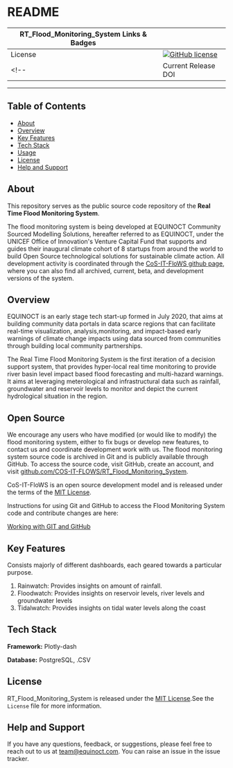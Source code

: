 # README

| RT_Flood_Monitoring_System Links & Badges              |                                                                             |
|------------------------|----------------------------------------------------------------------------------------------------------------------------------------------------------------------------------------------------------|
| License                | [![GitHub license](https://img.shields.io/badge/license-MIT-blue.svg)](https://raw.githubusercontent.com/UW-Hydro/VIC/master/LICENSE.txt)                                                              |
<!-- | Current Release DOI    | [![DOI](https://zenodo.org/badge/7766/UW-Hydro/VIC.svg)](https://zenodo.org/badge/latestdoi/7766/UW-Hydro/VIC) | -->

----------

## Table of Contents

+ [About](#about)
+ [Overview](#overview)
+ [Key Features](#key-features)
+ [Tech Stack](#tech-stack)
+ [Usage](#usage)
+ [License](#license)
+ [Help and Support](#help-and-support)

## About

This repository serves as the public source code repository of the **Real Time Flood Monitoring System**.

The flood monitoring system is being developed at EQUINOCT Community Sourced Modelling Solutions, hereafter referred to as EQUINOCT, under the UNICEF Office of Innovation's Venture Capital Fund that supports and guides their inaugural climate cohort of 8 startups from around the world to build Open Source technological solutions for sustainable climate action.
All development activity is coordinated through the [CoS-IT-FloWS github page](https://github.com/COS-IT-FLOWS/RT_Flood_Monitoring_System), where you can also find all archived, current, beta, and development versions of the system.

## Overview

EQUINOCT is an early stage tech start-up formed in July 2020, that aims at building community data portals in data scarce regions that can facilitate real-time visualization, analysis,monitoring, and impact-based early warnings of climate change impacts using data sourced from communities through building local community partnerships.

The Real Time Flood Monitoring System is the first iteration of a decision support system, that provides hyper-local real time monitoring to provide river basin level impact based flood forecasting and multi-hazard warnings. It aims at leveraging meterological and infrastructural data such as rainfall, groundwater and reservoir levels to monitor and depict the current hydrological situation in the region.

## Open Source

We encourage any users who have modified (or would like to modify) the flood monitoring system, either to fix bugs or develop new features, to contact us and coordinate development work with us. The flood monitoring system source code is archived in Git and is publicly available through GitHub. To access the source code, visit GitHub, create an account, and visit [github.com/COS-IT-FLOWS/RT_Flood_Monitoring_System](https://github.com/COS-IT-FLOWS/RT_Flood_Monitoring_System).

CoS-IT-FloWS is an open source development model and is released under the terms of the [MIT License](./LICENSE).

Instructions for using Git and GitHub to access the Flood Monitoring System code and contribute changes are here:

[Working with GIT and GitHub](https://cos-it-flows-documentation.readthedocs.io/en/latest/UserGuide/)

## Key Features

Consists majorly of different dashboards, each geared towards a particular purpose.
1. Rainwatch: Provides insights on amount of rainfall.
2. Floodwatch: Provides insights on reservoir levels, river levels and groundwater levels
3. Tidalwatch: Provides insights on tidal water levels along the coast

## Tech Stack

**Framework:** Plotly-dash

**Database:** PostgreSQL, .CSV

## License

RT_Flood_Monitoring_System is released under the [MIT License](./LICENSE).See the `License` file for more information.

## Help and Support

If you have any questions, feedback, or suggestions, please feel free to reach out to us at <team@equinoct.com>. You can raise an issue in the issue tracker.

